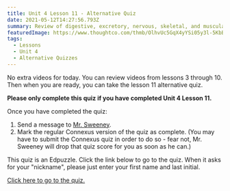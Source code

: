 ```yaml
---
title: Unit 4 Lesson 11 - Alternative Quiz
date: 2021-05-12T14:27:56.793Z
summary: Review of digestive, excretory, nervous, skeletal, and muscular systems.
featuredImage: https://www.thoughtco.com/thmb/OlhvUc5GqX4yYSi05y3l-5KbBII=/1735x976/smart/filters:no_upscale()/human-body-systems-illustration-944672566-5c45045946e0fb0001b18c41.jpg
tags:
  - Lessons
  - Unit 4
  - Alternative Quizzes
---
```

No extra videos for today. You can review videos from lessons 3 through 10. Then when you are ready, you can take [](https://edpuzzle.com/assignments/609be8d8c9bd6f4129cd86dc/watch)the lesson 11 alternative quiz.

**Please only complete this quiz if you have completed Unit 4 Lesson 11.**

Once you have completed the quiz:

1. Send a message to [Mr. Sweeney](https://www.connexus.com/webmail?hideHeader=true/#/composemessage?idWebuser=2786770).
2. Mark the regular Connexus version of the quiz as complete. (You may have to submit the Connexus quiz in order to do so - fear not, Mr. Sweeney will drop that quiz score for you as soon as he can.)

This quiz is an Edpuzzle. Click the link below to go to the quiz. When it asks for your "nickname", please just enter your first name and last initial.

[Click here to go to the quiz.](https://edpuzzle.com/assignments/609be8d8c9bd6f4129cd86dc/watch)